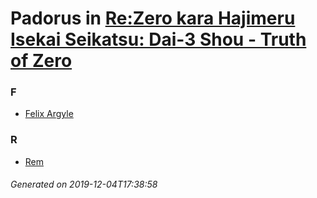 # Padorus in [Re:Zero kara Hajimeru Isekai Seikatsu: Dai-3 Shou - Truth of Zero](https://myanimelist.net/manga/89960/Re_Zero_kara_Hajimeru_Isekai_Seikatsu__Dai-3_Shou_-_Truth_of_Zero)

### F
* [Felix Argyle](https://github.com/shadow578/Project-Padoru/blob/master/table-of-contents/characters/FelixArgyle.md)

### R
* [Rem](https://github.com/shadow578/Project-Padoru/blob/master/table-of-contents/characters/Rem.md)

###### Generated on 2019-12-04T17:38:58
